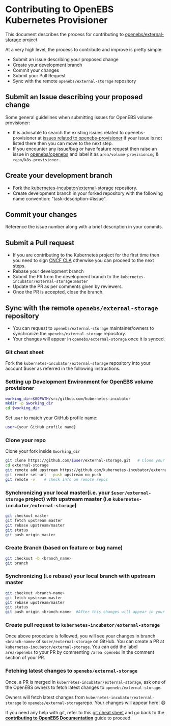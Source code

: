 # Contributing to OpenEBS Kubernetes Provisioner

This document describes the process for contributing to [openebs/external-storage](https://github.com/openebs/external-storage) project.

At a very high level, the process to contribute and improve is pretty simple:

- Submit an issue describing your proposed change
- Create your development branch
- Commit your changes
- Submit your Pull Request
- Sync with the remote `openebs/external-storage` repository

## Submit an Issue describing your proposed change

Some general guidelines when submitting issues for OpenEBS volume provisioner:

- It is advisable to search the existing issues related to openebs-provisioner at [issues related to openebs-provisioner](https://github.com/openebs/openebs/issues?utf8=%E2%9C%93&q=label%3Aarea%2Fvolume-provisioning%20label%3Arepo%2Fk8s-provisioner%20) if your issue is not listed there then you can move to the next step.
- If you encounter any issue/bug or have feature request then raise an issue in [openebs/openebs](https://github.com/openebs/openebs/issues) and label it as `area/volume-provisioning` & `repo/k8s-provisioner`.

## Create your development branch

- Fork the [kubernetes-incubator/external-storage](https://github.com/kubernetes-incubator/external-storage) repository.
- Create development branch in your forked repository with the following name convention: "task-description-#issue".

## Commit your changes

Reference the issue number along with a brief description in your commits.

## Submit a Pull request

- If you are contributing to the Kubernetes project for the first time then you need to sign [CNCF CLA](https://identity.linuxfoundation.org/projects/cncf) otherwise you can proceed to the next steps.
- Rebase your development branch
- Submit the PR from the development branch to the `kubernetes-incubator/external-storage:master`
- Update the PR as per comments given by reviewers.
- Once the PR is accepted, close the branch.

## Sync with the remote `openebs/external-storage` repository

- You can request to `openebs/external-storage` maintainer/owners to synchronize the `openebs/external-storage` repository.
- Your changes will appear in `openebs/external-storage` once it is synced.

### Git cheat sheet

Fork the `kubernetes-incubator/external-storage` repository into your account $user as referred in the following instructions.

### Setting up Development Environment for OpenEBS volume provisioner

```bash
working_dir=$GOPATH/src/github.com/kubernetes-incubator
mkdir -p $working_dir
cd $working_dir

```

Set `user` to match your GitHub profile name:

```bash
user={your GitHub profile name}
```

### Clone your repo

Clone your fork inside `$working_dir`

```bash
git clone https://github.com/$user/external-storage.git   # Clone your fork $user/external-storage
cd external-storage
git remote add upstream https://github.com/kubernetes-incubator/external-storage.git
git remote set-url --push upstream no_push
git remote -v    # check info on remote repos

```

### Synchronizing your local master(i.e. your `$user/external-storage` project) with upstream master (i.e `kubernetes-incubator/external-storage`)

```bash
git checkout master
git fetch upstream master
git rebase upstream/master
git status
git push origin master

```

### Create Branch (based on feature or bug name)

```bash
git checkout -b <branch_name>
git branch
```

### Synchronizing (i.e rebase) your local branch with upstream master

```bash
git checkout <branch-name>
git fetch upstream master
git rebase upstream/master
git status
git push origin <branch-name>  #After this changes will appear in your $user/external-storage:<branch-name>

```

### Create pull request to `kubernetes-incubator/external-storage`

Once above procedure is followed, you will see your changes in branch `<branch-name>` of `$user/external-storage` on GitHub. You can create a PR at `kubernetes-incubator/external-storage`.
You can add the label `area/openebs` to your PR by commenting `/area openebs` in the comment section of your PR.

### Fetching latest changes to `openebs/external-storage`

Once, a PR is merged in `kubernetes-incubator/external-storage`, ask one of the OpenEBS owners to fetch latest changes to `openebs/external-storage`.

Owners will fetch latest changes from `kubernetes-incubator/external-storage` to `openebs/external-storage`repo. Your changes will appear here! :smile:

If you need any help with git, refer to this [git cheat sheet](./git-cheatsheet.md) and go back to the [**contributing to OpenEBS Documentation**](../CONTRIBUTING.md) guide to proceed.